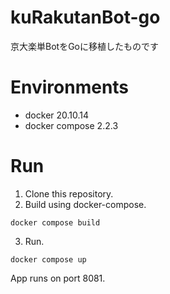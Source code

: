 # kuRakutanBot-go
京大楽単BotをGoに移植したものです

# Environments
- docker 20.10.14
- docker compose 2.2.3

# Run
1. Clone this repository.
2. Build using docker-compose.
```shell
docker compose build
```
3. Run.
```shell
docker compose up
```

App runs on port 8081.